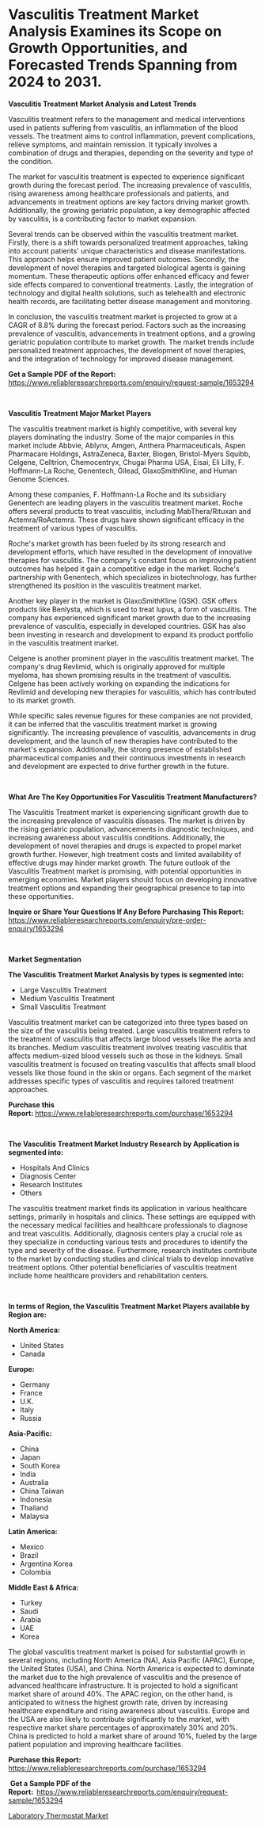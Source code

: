 <p><h1>Vasculitis Treatment Market Analysis Examines its Scope on Growth Opportunities, and Forecasted Trends Spanning from 2024 to 2031.</h1></p><p><strong>Vasculitis Treatment Market Analysis and Latest Trends</strong></p>
<p><p>Vasculitis treatment refers to the management and medical interventions used in patients suffering from vasculitis, an inflammation of the blood vessels. The treatment aims to control inflammation, prevent complications, relieve symptoms, and maintain remission. It typically involves a combination of drugs and therapies, depending on the severity and type of the condition.</p><p>The market for vasculitis treatment is expected to experience significant growth during the forecast period. The increasing prevalence of vasculitis, rising awareness among healthcare professionals and patients, and advancements in treatment options are key factors driving market growth. Additionally, the growing geriatric population, a key demographic affected by vasculitis, is a contributing factor to market expansion.</p><p>Several trends can be observed within the vasculitis treatment market. Firstly, there is a shift towards personalized treatment approaches, taking into account patients' unique characteristics and disease manifestations. This approach helps ensure improved patient outcomes. Secondly, the development of novel therapies and targeted biological agents is gaining momentum. These therapeutic options offer enhanced efficacy and fewer side effects compared to conventional treatments. Lastly, the integration of technology and digital health solutions, such as telehealth and electronic health records, are facilitating better disease management and monitoring.</p><p>In conclusion, the vasculitis treatment market is projected to grow at a CAGR of 8.8% during the forecast period. Factors such as the increasing prevalence of vasculitis, advancements in treatment options, and a growing geriatric population contribute to market growth. The market trends include personalized treatment approaches, the development of novel therapies, and the integration of technology for improved disease management.</p></p>
<p><strong>Get a Sample PDF of the Report:&nbsp;</strong> <a href="https://www.reliableresearchreports.com/enquiry/request-sample/1653294">https://www.reliableresearchreports.com/enquiry/request-sample/1653294</a></p>
<p>&nbsp;</p>
<p><strong>Vasculitis Treatment Major Market Players</strong></p>
<p><p>The vasculitis treatment market is highly competitive, with several key players dominating the industry. Some of the major companies in this market include Abbvie, Ablynx, Amgen, Anthera Pharmaceuticals, Aspen Pharmacare Holdings, AstraZeneca, Baxter, Biogen, Bristol-Myers Squibb, Celgene, Celltrion, Chemocentryx, Chugai Pharma USA, Eisai, Eli Lilly, F. Hoffmann-La Roche, Genentech, Gilead, GlaxoSmithKline, and Human Genome Sciences.</p><p>Among these companies, F. Hoffmann-La Roche and its subsidiary Genentech are leading players in the vasculitis treatment market. Roche offers several products to treat vasculitis, including MabThera/Rituxan and Actemra/RoActemra. These drugs have shown significant efficacy in the treatment of various types of vasculitis.</p><p>Roche's market growth has been fueled by its strong research and development efforts, which have resulted in the development of innovative therapies for vasculitis. The company's constant focus on improving patient outcomes has helped it gain a competitive edge in the market. Roche's partnership with Genentech, which specializes in biotechnology, has further strengthened its position in the vasculitis treatment market.</p><p>Another key player in the market is GlaxoSmithKline (GSK). GSK offers products like Benlysta, which is used to treat lupus, a form of vasculitis. The company has experienced significant market growth due to the increasing prevalence of vasculitis, especially in developed countries. GSK has also been investing in research and development to expand its product portfolio in the vasculitis treatment market.</p><p>Celgene is another prominent player in the vasculitis treatment market. The company's drug Revlimid, which is originally approved for multiple myeloma, has shown promising results in the treatment of vasculitis. Celgene has been actively working on expanding the indications for Revlimid and developing new therapies for vasculitis, which has contributed to its market growth.</p><p>While specific sales revenue figures for these companies are not provided, it can be inferred that the vasculitis treatment market is growing significantly. The increasing prevalence of vasculitis, advancements in drug development, and the launch of new therapies have contributed to the market's expansion. Additionally, the strong presence of established pharmaceutical companies and their continuous investments in research and development are expected to drive further growth in the future.</p></p>
<p>&nbsp;</p>
<p><strong>What Are The Key Opportunities For Vasculitis Treatment Manufacturers?</strong></p>
<p><p>The Vasculitis Treatment market is experiencing significant growth due to the increasing prevalence of vasculitis diseases. The market is driven by the rising geriatric population, advancements in diagnostic techniques, and increasing awareness about vasculitis conditions. Additionally, the development of novel therapies and drugs is expected to propel market growth further. However, high treatment costs and limited availability of effective drugs may hinder market growth. The future outlook of the Vasculitis Treatment market is promising, with potential opportunities in emerging economies. Market players should focus on developing innovative treatment options and expanding their geographical presence to tap into these opportunities.</p></p>
<p><strong>Inquire or Share Your Questions If Any Before Purchasing This Report:</strong> <a href="https://www.reliableresearchreports.com/enquiry/pre-order-enquiry/1653294">https://www.reliableresearchreports.com/enquiry/pre-order-enquiry/1653294</a></p>
<p>&nbsp;</p>
<p><strong>Market Segmentation</strong></p>
<p><strong>The Vasculitis Treatment Market Analysis by types is segmented into:</strong></p>
<p><ul><li>Large Vasculitis Treatment</li><li>Medium Vasculitis Treatment</li><li>Small Vasculitis Treatment</li></ul></p>
<p><p>Vasculitis treatment market can be categorized into three types based on the size of the vasculitis being treated. Large vasculitis treatment refers to the treatment of vasculitis that affects large blood vessels like the aorta and its branches. Medium vasculitis treatment involves treating vasculitis that affects medium-sized blood vessels such as those in the kidneys. Small vasculitis treatment is focused on treating vasculitis that affects small blood vessels like those found in the skin or organs. Each segment of the market addresses specific types of vasculitis and requires tailored treatment approaches.</p></p>
<p><strong>Purchase this Report:&nbsp;</strong><a href="https://www.reliableresearchreports.com/purchase/1653294">https://www.reliableresearchreports.com/purchase/1653294</a></p>
<p>&nbsp;</p>
<p><strong>The Vasculitis Treatment Market Industry Research by Application is segmented into:</strong></p>
<p><ul><li>Hospitals And Clinics</li><li>Diagnosis Center</li><li>Research Institutes</li><li>Others</li></ul></p>
<p><p>The vasculitis treatment market finds its application in various healthcare settings, primarily in hospitals and clinics. These settings are equipped with the necessary medical facilities and healthcare professionals to diagnose and treat vasculitis. Additionally, diagnosis centers play a crucial role as they specialize in conducting various tests and procedures to identify the type and severity of the disease. Furthermore, research institutes contribute to the market by conducting studies and clinical trials to develop innovative treatment options. Other potential beneficiaries of vasculitis treatment include home healthcare providers and rehabilitation centers.</p></p>
<p>&nbsp;</p>
<p><strong>In terms of Region, the Vasculitis Treatment Market Players available by Region are:</strong></p>
<p>
    <p> <strong> North America: </strong>
        <ul>
            <li>United States</li>
            <li>Canada</li>
        </ul>
        </p> 
    <p> <strong> Europe: </strong>
        <ul>
            <li>Germany</li>
            <li>France</li>
            <li>U.K.</li>
            <li>Italy</li>
            <li>Russia</li>
        </ul>
        </p> 
    <p> <strong> Asia-Pacific: </strong>
        <ul>
            <li>China</li>
            <li>Japan</li>
            <li>South Korea</li>
            <li>India</li>
            <li>Australia</li>
            <li>China Taiwan</li>
            <li>Indonesia</li>
            <li>Thailand</li>
            <li>Malaysia</li>
        </ul>
        </p> 
    <p> <strong> Latin America: </strong>
        <ul>
            <li>Mexico</li>
            <li>Brazil</li>
            <li>Argentina Korea</li>
            <li>Colombia</li>
        </ul>
        </p> 
    <p> <strong> Middle East & Africa: </strong>
        <ul>
            <li>Turkey</li>
            <li>Saudi</li>
            <li>Arabia</li>
            <li>UAE</li>
            <li>Korea</li>
        </ul>
    </p>
    </p>
<p><p>The global vasculitis treatment market is poised for substantial growth in several regions, including North America (NA), Asia Pacific (APAC), Europe, the United States (USA), and China. North America is expected to dominate the market due to the high prevalence of vasculitis and the presence of advanced healthcare infrastructure. It is projected to hold a significant market share of around 40%. The APAC region, on the other hand, is anticipated to witness the highest growth rate, driven by increasing healthcare expenditure and rising awareness about vasculitis. Europe and the USA are also likely to contribute significantly to the market, with respective market share percentages of approximately 30% and 20%. China is predicted to hold a market share of around 10%, fueled by the large patient population and improving healthcare facilities.</p></p>
<p><strong>Purchase this Report: </strong><a href="https://www.reliableresearchreports.com/purchase/1653294">https://www.reliableresearchreports.com/purchase/1653294</a></p>
<p>&nbsp;<strong>Get a Sample PDF of the Report:&nbsp;&nbsp;</strong><a href="https://www.reliableresearchreports.com/enquiry/request-sample/1653294">https://www.reliableresearchreports.com/enquiry/request-sample/1653294</a></p>
<p><strong></strong></p>
<p><p><a href="https://medium.com/@kathrynlynch04/laboratory-thermostat-market-comprehensive-assessment-by-type-application-and-geography-804e531d7779">Laboratory Thermostat Market</a></p></p>